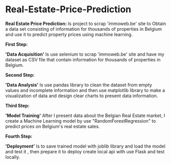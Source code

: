 # Real-Estate-Price-Prediction


**Real Estate Price Prediction:** Is project to scrap 'immoweb.be' site to Obtain a data set consisting of information for thousands of properties in Belgium and use it to predict property prices using machine learning.

**First Step:**

 **'Data Acquisition'**
 Is use selenium to scrap 'immoweb.be' site and have my dataset as CSV file that contain information for thousands of properties in Belgium.

**Second Step:**

**'Data Analysis'**
Is use pandas library to clean the dataset from empty values ​​and incomplete information and then use matplotlib library to  make a visualization of data and design clear charts to present data information.

**Third Step:**

**'Model Training'**
 After I present data about the Belgian Real Estate market, I create a Machine Learning model by use "RandomForestRegression" to predict prices on Belgium's real estate sales.

**Fourth Step:**

**'Deployment'**
Is to save trained model with joblib library and load the model and test it , then prepare it to deploy create local api with use Flask and test locally.